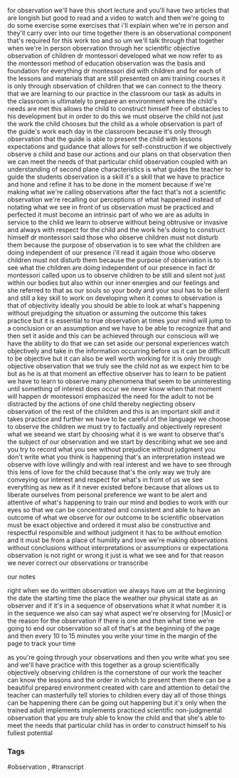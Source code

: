 
for observation we'll have this short lecture and you'll have two articles that are longish but good to read and a video to watch and then we're going to do some exercise some exercises that i'll explain when we're in person and they'll carry over into our time together there is an observational component that's required for this work too and so um we'll talk through that together when we're in person observation through her scientific objective observation of children dr montessori developed what we now refer to as the montessori method of education observation was the basis and foundation for everything dr montessori did with children and for each of the lessons and materials that are still presented on ami training courses it is only through observation of
children that we can connect to the theory that we are learning to our practice in the classroom our task as adults in the classroom is ultimately to prepare an environment where the child's needs are met this allows the child to construct himself free of obstacles to his development but in order to do this we must observe the child not just the work the child chooses but the child as a whole observation is part of the guide's work each day in the classroom because it's only through observation that the guide is able to present the child with lessons expectations and guidance that allows for self-construction if we objectively observe a child and base our actions and our plans on that observation then we can meet the needs of that particular child observation coupled with an understanding of second plane characteristics is what guides the teacher to guide the students
observation is a skill it's a skill that we have to practice and hone and refine it has to be done in the moment because if we're making what we're calling observations after the fact that's not a scientific observation we're recalling our perceptions of what happened instead of notating what we see in front of us observation must be practiced and perfected it must become an intrinsic part of who we are as adults in service to the child we learn to observe without being obtrusive or invasive and always with respect for the child and the work he's doing to construct himself dr montessori said those who observe children must not disturb them because the purpose of observation is to see what the children are doing independent of our presence i'll read it again
those who observe children must not disturb them because the purpose of observation is to see what the children are doing independent of our presence in fact dr montessori called upon us to observe children to be still and silent not just within our bodies but also within our inner energies and our feelings  and she referred to that as our souls so your body and your soul has to be silent and still a key skill to work on developing when it comes to observation is that of objectivity ideally you should be able to look at what's happening without prejudging the situation or assuming the outcome this takes practice but it is essential to true observation at times your mind will jump to a conclusion or an assumption and we have to be able to recognize that and then set it aside and this can be achieved through our conscious will we have the ability to do that we can set aside our personal experiences watch objectively and take in the information occurring before us it can be difficult to be objective but it can also be well worth working for it is only through objective observation that we truly see the child not as we expect him to be but as he is at that moment an effective observer has to learn to be patient we have to learn to observe many phenomena that seem to be uninteresting until something of interest does occur we never know when that moment will happen dr montessori emphasized the need for the adult to not be distracted by the actions of one child thereby neglecting observ observation of the rest of the children and this is an important skill and it takes practice and further we have to be careful of the language we choose to observe the children we must try to factually and objectively represent what we seeand we start by choosing what it is we want to observe that's the subject of our observation and we start by describing what we see and you try to record what you see without prejudice without judgment you don't write what you think is happening that's an interpretation instead we observe with love willingly and with real interest and we have to see through this lens of love for the child because that's the only way we truly are conveying our interest and respect for what's in front of us we see everything as new as if it never existed before because that allows us to liberate ourselves from personal preference we want to be alert and attentive of what's happening to train our mind and bodies to work with our eyes so that we can be concentrated and consistent and able to have an outcome of what we observe for our outcome to be scientific observation must be exact objective and ordered it must also be constructive and respectful responsible and without judgment it has to be without emotion and it must be from a place of humility and love we're making observations without conclusions without interpretations or assumptions or expectations observation is not right or wrong it just is what we see and for that reason we never correct our observations or transcribe

our notes

right when we do written observation we always have um at the beginning the date the starting time the place the weather our physical state as an observer and if it's in a sequence of observations what it what number it is in the sequence we also can say what aspect we're observing for [Music] or the reason for the observation if there is one and then what time we're going to end our observation so all of that's at the beginning of the page and then every 10 to 15 minutes you write your time in the margin of the page to track your time

as you're going through your observations and then you write what you see and we'll have practice with this together as a group scientifically objectively observing children is the cornerstone of our work the teacher can know the lessons and the order in which to present them there can be a beautiful prepared environment created with care and attention to detail the teacher can masterfully tell stories to children every day all of those things can be happening there can be going out happening but it's only when the trained adult implements implements practiced scientific non-judgmental observation that you are truly able to know the child and that she's able to meet the needs that particular child has in order to construct himself to his fullest potential



### Tags

#observation , #transcript 
